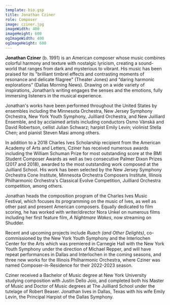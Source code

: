 ```yaml
---
template: bio.gsp
title: Jonathan Cziner
role: Composer
image: cziner.jpg
imageWidth: 400
imageHeight: 600
ogImageWidth: 400
ogImageHeight: 600
---
```


**Jonathan Cziner** (b. 1991) is an American composer whose music combines colorful harmony and texture with nostalgic lyricism, creating a sound-world that ranges from dark and mysterious to vibrant. His music has been praised for its "brilliant timbrel effects and contrasting moments of resonance and delicate filagree" (Theater Jones) and “daring harmonic explorations” (Dallas Morning News). Drawing on a wide variety of inspirations, Jonathan’s writing engages the senses and the emotions, fully immersing listeners in the musical experience.

Jonathan's works have been performed throughout the United States by ensembles including the Minnesota Orchestra, New Jersey Symphony Orchestra, New York Youth Symphony, Juilliard Orchestra, and New Juilliard Ensemble, and by acclaimed artists including conductors Osmo Vänskä and David Robertson, cellist Julian Schwarz; harpist Emily Levin; violinist Stella Chen; and pianist Steven Masi among others.

In addition to a 2018 Charles Ives Scholarship recipient from the American Academy of Arts and Letters, Cziner has received numerous awards including the William Schuman Prize for most outstanding score at the BMI Student Composer Awards as well as two consecutive Palmer Dixon Prizes (2017 and 2018), awarded to the most outstanding work composed at the Juilliard School. His work has been selected by the New Jersey Symphony Orchestra Cone Institute, Minnesota Orchestra Composers Institute, Illinois Philharmonic Orchestra's Classical Evolve Competition, Juilliard Orchestra competition, among others.

Jonathan heads the composition program of the Charles Ives Music Festival, which focuses its programming on the music of Ives, as well as other past and present American composers. Equally dedicated to film scoring, he has worked with writer/director Nora Unkel on numerous films including her first feature film, _A Nightmare Wakes_, now streaming on Shudder.

Recent and upcoming projects include _Ruach (and Other Delights)_, co-commissioned by the New York Youth Symphony and the Interlochen Center for the Arts which was premiered in Carnegie Hall with the New York Youth Symphony under the direction of Michael Repper, and will have repeat performances in Dallas and Interlochen in the coming seasons, and three new works for the Illinois Philharmonic Orchestra, where Cziner was named Composer-in-Residence for their 2022-2023 season.

Cziner received a Bachelor of Music degree at New York University studying composition with Justin Dello Joio, and completed both his Master of Music and Doctor of Music degrees at The Juilliard School under the tutelage of Robert Beaser. Jonathan lives in Dallas, Texas with his wife Emily Levin, the Principal Harpist of the Dallas Symphony.
